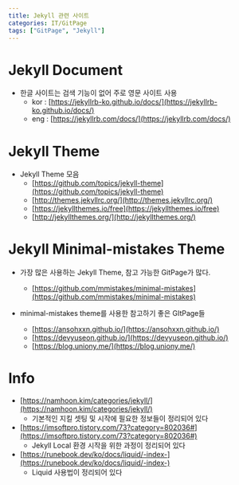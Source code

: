 ```yaml
---
title: Jekyll 관련 사이트
categories: IT/GitPage
tags: ["GitPage", "Jekyll"]
---
```




# Jekyll Document

- 한글 사이트는 검색 기능이 없어 주로 영문 사이트 사용
  - kor : [https://jekyllrb-ko.github.io/docs/](https://jekyllrb-ko.github.io/docs/)
  - eng : [https://jekyllrb.com/docs/](https://jekyllrb.com/docs/)





# Jekyll Theme

- Jekyll Theme 모음
  - [https://github.com/topics/jekyll-theme](https://github.com/topics/jekyll-theme)
  - [http://themes.jekyllrc.org/](http://themes.jekyllrc.org/)
  - [https://jekyllthemes.io/free](https://jekyllthemes.io/free)
  - [http://jekyllthemes.org/](http://jekyllthemes.org/)





# Jekyll Minimal-mistakes Theme

- 가장 많은 사용하는 Jekyll Theme, 참고 가능한 GitPage가 많다.
  - [https://github.com/mmistakes/minimal-mistakes](https://github.com/mmistakes/minimal-mistakes)

- minimal-mistakes theme를 사용한 참고하기 좋은 GItPage들
  - [https://ansohxxn.github.io/](https://ansohxxn.github.io/)
  - [https://devyuseon.github.io/](https://devyuseon.github.io/)
  - [https://blog.uniony.me/](https://blog.uniony.me/)





# Info

- [https://namhoon.kim/categories/jekyll/](https://namhoon.kim/categories/jekyll/)
  - 기본적인 지킬 셋팅 및 시작에 필요한 정보들이 정리되어 있다
- [https://imsoftpro.tistory.com/73?category=802036#](https://imsoftpro.tistory.com/73?category=802036#)
  - Jekyll Local 환경 시작을 위한 과정이 정리되어 있다
- [https://runebook.dev/ko/docs/liquid/-index-](https://runebook.dev/ko/docs/liquid/-index-)
  - Liquid 사용법이 정리되어 있다